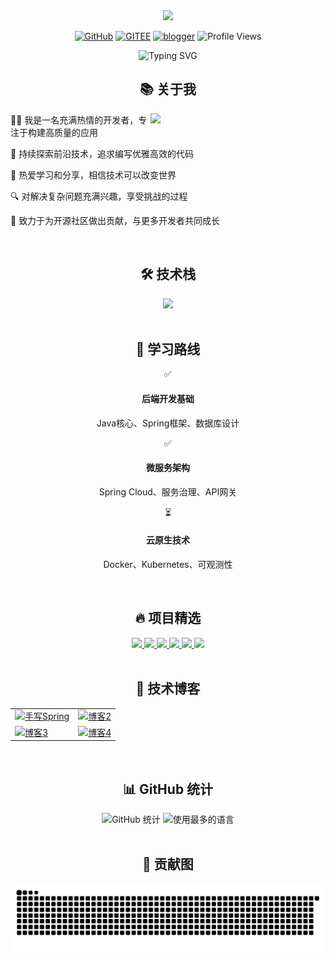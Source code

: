 <div align="center">
  <img src="https://capsule-render.vercel.app/api?type=waving&color=gradient&height=300&section=header&text=Albert%20Yang&fontSize=90&animation=fadeIn&fontAlignY=38&desc=热爱编程%20|%20追求卓越%20|%20创新思维&descAlignY=55&descAlign=62" />
</div>
<p align="center">
  <a href="https://github.com/AlbertYang0801"><img src="https://img.shields.io/badge/GitHub-100000?style=for-the-badge&logo=github&logoColor=white" alt="GitHub"/></a>
  <a href="https://gitee.com/zztiyjw"><img src="https://img.shields.io/badge/GITEE-100000?style=for-the-badge&logo=gitee&logoColor=red" alt="GITEE"/></a>
  <a href="https://gitee.com/zztiyjw"><img src="https://img.shields.io/badge/blog-100000?style=for-the-badge&logo=blogger&logoColor=white" alt="blogger"/></a>
  <img src="https://komarev.com/ghpvc/?username=AlbertYang0801&style=for-the-badge&color=blueviolet" alt="Profile Views"/>
</p>
<div align="center">
  <img src="https://readme-typing-svg.herokuapp.com?font=Architects+Daughter&color=7AF79A&size=30&lines=Hi！+I'm++Albert+Yang;资深Java后端开发工程师" alt="Typing SVG" />
</div>


<div class="vp-card">
  <h2 align="center">📚 关于我</h2>
  <div class="vp-card-content">
    <img align="right" width="280" src="https://media.giphy.com/media/qgQUggAC3Pfv687qPC/giphy.gif" />
    <p>👨‍💻 我是一名充满热情的开发者，专注于构建高质量的应用</p>
    <p>🚀 持续探索前沿技术，追求编写优雅高效的代码</p>
    <p>🌱 热爱学习和分享，相信技术可以改变世界</p>
    <p>🔍 对解决复杂问题充满兴趣，享受挑战的过程</p>
    <p>🌟 致力于为开源社区做出贡献，与更多开发者共同成长</p>
  </div>
</div>
<br>

<div class="vp-card">
  <h2 align="center">🛠️ 技术栈</h2>
  <div class="vp-card-content" align="center">
 <img src="https://skillicons.dev/icons?i=java,spring,mysql,redis,elasticsearch,kafka,mongodb,git,linux,docker,kubernetes,grafana,prometheus,idea,jenkins" />
  </div>
</div>
<br>

<h2 align="center">🎯 学习路线</h2>
  <div class="vp-card-content" align="center">
    <div class="timeline">
      <div class="timeline-item">
        <div class="timeline-badge">✅</div>
        <div class="timeline-content">
          <h4>后端开发基础</h4>
          <p>Java核心、Spring框架、数据库设计</p>
        </div>
      </div>
      <div class="timeline-item">
        <div class="timeline-badge">✅</div>
        <div class="timeline-content">
          <h4>微服务架构</h4>
          <p>Spring Cloud、服务治理、API网关</p>
        </div>
      </div>
      <div class="timeline-item">
        <div class="timeline-badge">⏳</div>
        <div class="timeline-content">
          <h4>云原生技术</h4>
          <p>Docker、Kubernetes、可观测性</p>
        </div>
      </div>
    </div>
  </div>
<br>




<div class="vp-card">
  <h2 align="center">🔥 项目精选</h2>
  <div class="vp-card-content" align="center">
    <a href="https://github.com/AlbertYang0801/sfsProject">
    <img src="https://github-readme-stats.vercel.app/api/pin/?username=AlbertYang0801&repo=sfsProject&theme=dark&hide_border=true" />
  </a>
  <a href="https://github.com/AlbertYang0801/JavaAdvance">
    <img src="https://github-readme-stats.vercel.app/api/pin/?username=AlbertYang0801&repo=JavaAdvance&theme=dark&hide_border=true" />
  </a>
  <a href="https://github.com/AlbertYang0801/summer-framework">
    <img src="https://github-readme-stats.vercel.app/api/pin/?username=AlbertYang0801&repo=summer-framework&theme=dark&hide_border=true" />
  </a>
  <a href="https://github.com/AlbertYang0801/concurrent-practice">
    <img src="https://github-readme-stats.vercel.app/api/pin/?username=AlbertYang0801&repo=concurrent-practice&theme=dark&hide_border=true" />
  </a>
  <a href="https://github.com/AlbertYang0801/seckill-project">
    <img src="https://github-readme-stats.vercel.app/api/pin/?username=AlbertYang0801&repo=seckill-project&theme=dark&hide_border=true" />
  </a>
 <a href="https://github.com/AlbertYang0801/SpringCloud">
    <img src="https://github-readme-stats.vercel.app/api/pin/?username=AlbertYang0801&repo=SpringCloud&theme=dark&hide_border=true" />
  </a>
  </div>
</div>

<br>

<h2 align="center">📝 技术博客</h2>
  <div class="vp-card-content">
    <table align="center" style="border: none;">
      <tr>
        <td>
          <a href="https://albertyang0801.github.io/blog/frame/spring/custom/%E6%89%8B%E5%86%99Spring.html">
            <img src="https://img.shields.io/badge/手写Spring-006400?style=for-the-badge" alt="手写Spring"/>
          </a>
        </td>
        <td>
          <a href="https://your-blog-url.com/article2">
            <img src="https://img.shields.io/badge/Vue3组件最佳实践-3eaf7c?style=for-the-badge" alt="博客2"/>
          </a>
        </td>
      </tr>
      <tr>
        <td>
          <a href="https://your-blog-url.com/article3">
            <img src="https://img.shields.io/badge/Spring_Boot_性能优化-3eaf7c?style=for-the-badge" alt="博客3"/>
          </a>
        </td>
        <td>
          <a href="https://your-blog-url.com/article4">
            <img src="https://img.shields.io/badge/Docker容器化部署-3eaf7c?style=for-the-badge" alt="博客4"/>
          </a>
        </td>
      </tr>
    </table>
  </div>
<br>


<div class="vp-card">
  <h2 align="center">📊 GitHub 统计</h2>
  <div class="vp-card-content" align="center">
    <img src="https://github-readme-stats.vercel.app/api?username=AlbertYang0801&show_icons=true&count_private=true&hide_border=true&title_color=3eaf7c&icon_color=3eaf7c&text_color=273849&bg_color=ffffff" alt="GitHub 统计" height="170" />
    <img src="https://github-readme-stats.vercel.app/api/top-langs/?username=AlbertYang0801&layout=compact&hide_border=true&title_color=3eaf7c&text_color=273849&bg_color=ffffff" alt="使用最多的语言" height="170" />
  </div>
</div>
<br>

<h2 align="center">🐍 贡献图</h2>
  <div class="vp-card-content" align="center">
    <picture>
      <source media="(prefers-color-scheme: dark)" srcset="https://raw.githubusercontent.com/fuwx295/fuwx295/output/github-contribution-grid-snake-dark.svg">
      <source media="(prefers-color-scheme: light)" srcset="https://raw.githubusercontent.com/fuwx295/fuwx295/output/github-contribution-grid-snake.svg">
      <img alt="github contribution grid snake animation" src="https://raw.githubusercontent.com/fuwx295/fuwx295/output/github-contribution-grid-snake.svg">
    </picture>
  </div>
